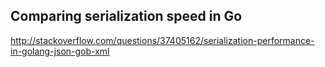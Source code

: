 ## Comparing serialization speed in Go


http://stackoverflow.com/questions/37405162/serialization-performance-in-golang-json-gob-xml
